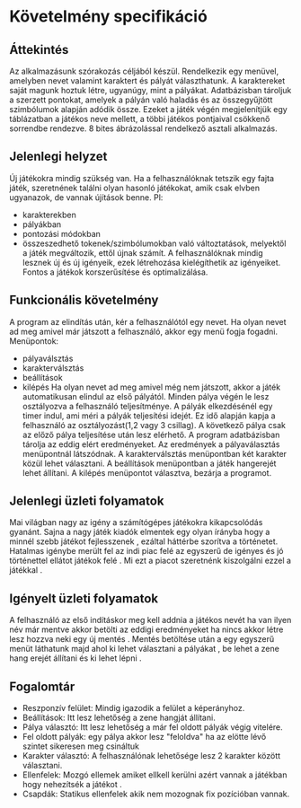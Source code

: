 # Követelmény specifikáció

## Áttekintés
Az alkalmazásunk szórakozás céljából készül. Rendelkezik egy menüvel, amelyben nevet valamint karaktert és pályát választhatunk. A karaktereket saját magunk hoztuk létre, ugyanúgy, mint a pályákat. Adatbázisban tároljuk a szerzett pontokat, amelyek a pályán való haladás és az összegyűjtött szimbólumok alapján adódik össze. Ezeket a játék végén megjelenítjük egy táblázatban a játékos neve mellett, a többi játékos pontjaival csökkenő sorrendbe rendezve. 8 bites ábrázolással rendelkező asztali alkalmazás.

## Jelenlegi helyzet
Új játékokra mindig szükség van. Ha a felhasználóknak tetszik egy fajta játék, szeretnének találni olyan hasonló játékokat, amik csak elvben ugyanazok, de vannak újítások benne. Pl:
- karakterekben
- pályákban
- pontozási módokban
- összeszedhető tokenek/szimbólumokban való változtatások, melyektől a játék megváltozik, ettől újnak számít. A felhasználóknak mindig lesznek új és új igényeik, ezek létrehozása kielégíthetik az igényeiket. Fontos a játékok korszerűsítése és optimalizálása.

## Funkcionális követelmény
A program az elindítás után, kér a felhasználótól egy nevet. Ha olyan nevet ad meg amivel már játszott a felhasználó, akkor egy menü fogja fogadni.
Menüpontok:
- pályaválsztás
- karakterválsztás
- beállítások
- kilépés
Ha olyan nevet ad meg amivel még nem játszott, akkor a játék automatikusan elindul az első pályától. Minden pálya végén le lesz osztályozva a felhasználó teljesítménye. A pályák elkezdésénél egy timer indul, ami méri a pályák teljesítési idejét. Ez idő alapján kapja a felhasználó az osztályozást(1,2 vagy 3 csillag). A következő pálya csak az előző pálya teljesítése után lesz elérhető.
A program adatbázisban tárolja az eddig elért eredményeket. Az eredmények a pályaválasztás menüpontnál látszódnak.
A karakterválsztás menüpontban két karakter közül lehet választani.
A beállítások menüpontban a játék hangerejét lehet állítani.
A kilépés menüpontot választva, bezárja a programot.

## Jelenlegi üzleti folyamatok
Mai világban nagy az igény a számítógépes játékokra kikapcsolódás gyanánt. Sajna a nagy játék kiadók elmentek egy olyan írányba hogy a minnél szebb játékot fejlesszenek , ezáltal háttérbe szorítva a történetet. Hatalmas igénybe merült fel az indi piac felé az egyszerű de igényes és jó történettel ellátot játékok felé . Mi ezt a piacot szeretnénk kiszolgálni ezzel a játékkal .

## Igényelt üzleti folyamatok
A felhasználó az első indításkor meg kell addnia a játékos nevét ha van ilyen név már mentve akkor betölti az eddigi eredményeket ha nincs akkor létre lesz hozzva neki egy új mentés . Mentés betöltése után a egy egyszerű menüt láthatunk majd ahol ki lehet választani a pályákat , be lehet a zene hang erejét állítani és ki lehet lépni .

## Fogalomtár 
- Reszponzív felület: Mindig igazodik a felület a képerányhoz.
- Beállítások: Itt lesz lehetőség a zene hangját állítani. 
- Pálya választó: Itt lesz lehetőség a már fel oldott pályák végig vitelére.
- Fel oldott pályák: egy pálya akkor lesz "feloldva" ha az elötte lévő szintet sikeresen meg csináltuk
- Karakter választó: A felhasználónak lehetősége lesz 2 karakter között választani. 
- Ellenfelek: Mozgó ellemek amiket ellkell kerülni azért vannak a játékban hogy nehezítsék a játékot .
- Csapdák: Statikus ellenfelek akik nem mozognak fix pozícióban vannak.
